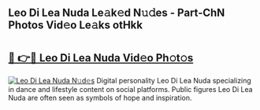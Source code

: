 ## Leo Di Lea Nuda Le𝚊k𝚎d N𝚞𝚍es - Part-ChN Photos Vid𝚎o Le𝚊ks otHkk

# <h2><a href="http://fbbz2or.evod.top/?m=Leo+Di+Lea+Nuda">🔗 👉🔴 Leo Di Lea Nuda Vid𝚎o Ph𝚘t𝚘s</a></h2>

[![Leo Di Lea Nuda N𝚞d𝚎s](https://i.imgur.com/8V9OHl7.gif)](http://fbbz2or.evod.top/?m=Leo+Di+Lea+Nuda)
Digital personality Leo Di Lea Nuda specializing in dance and lifestyle content on social platforms. Public figures Leo Di Lea Nuda are often seen as symbols of hope and inspiration. 
